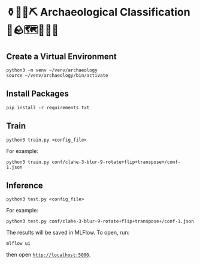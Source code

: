# ⚱️🏺📜⛏️ Archaeological Classification 🔎🪨🗺️🦖🕵️‍♀️

## Create a Virtual Environment

```shell
python3 -m venv ~/venv/archaeology
source ~/venv/archaeology/bin/activate
```

## Install Packages

```shell
pip install -r requirements.txt
```

## Train

```shell
python3 train.py <config_file>
```

For example:

```shell
python3 train.py conf/clahe-3-blur-9-rotate+flip+transpose+/conf-1.json
```

## Inference

```shell
python3 test.py <config_file>
```

For example:

```shell
python3 test.py conf/clahe-3-blur-9-rotate+flip+transpose+/conf-1.json
```

The results will be saved in MLFlow. To open, run:

```shell
mlflow ui
```

then open [`http://localhost:5000`](http://localhost:5000).
